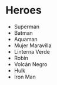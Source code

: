 # Heroes

* Superman
* Batman
* Aquaman
* Mujer Maravilla
* Linterna Verde
* Robin
* Volcán Negro
* Hulk
* Iron Man
